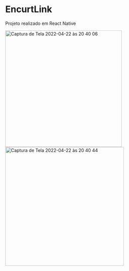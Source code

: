 # EncurtLink

Projeto realizado em React Native

<img width="368" alt="Captura de Tela 2022-04-22 às 20 40 06" src="https://user-images.githubusercontent.com/70456966/164915784-eb188cbf-4c4a-4f2d-a2ce-88d137ab503e.png">
<img width="375" alt="Captura de Tela 2022-04-22 às 20 40 44" src="https://user-images.githubusercontent.com/70456966/164915786-9a9b0668-605b-4d53-a771-e9e39a1596cf.png">
